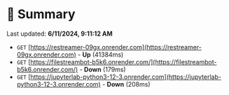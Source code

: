 # 📖 Summary
Last updated: **6/11/2024, 9:11:12 AM**

- `GET` [https://restreamer-09gx.onrender.com](https://restreamer-09gx.onrender.com) - **Up** (41384ms)
- `GET` [https://filestreambot-b5k6.onrender.com/](https://filestreambot-b5k6.onrender.com/) - **Down** (179ms)
- `GET` [https://jupyterlab-python3-12-3.onrender.com](https://jupyterlab-python3-12-3.onrender.com) - **Down** (208ms)
